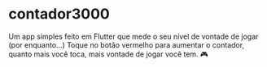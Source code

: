 # contador3000

Um app simples feito em Flutter que mede o seu nível de vontade de jogar (por enquanto...) Toque no botão vermelho para aumentar o contador, quanto mais você toca, mais vontade de jogar você tem. 🎮
